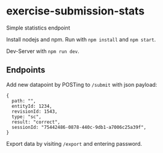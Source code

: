 # exercise-submission-stats

Simple statistics endpoint

Install nodejs and npm. Run with `npm install` and `npm start`.

Dev-Server with `npm run dev`.

## Endpoints

Add new datapoint by POSTing to `/submit` with json payload:

```
{
  path: "",
  entityId: 1234,
  revisionId: 1543,
  type: "sc",
  result: "correct",
  sessionId: "75442486-0878-440c-9db1-a7006c25a39f",
}
```

Export data by visiting `/export` and entering password.
